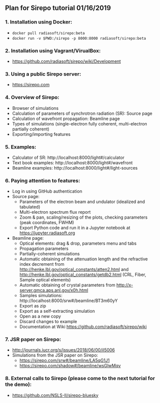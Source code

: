 ## Plan for Sirepo tutorial 01/16/2019

### 1. Installation using Docker:
  - `docker pull radiasoft/sirepo:beta`
  - `docker run -v $PWD:/sirepo -p 8000:8000 radiasoft/sirepo:beta`

### 2. Installation using Vagrant/VirualBox:
  - https://github.com/radiasoft/sirepo/wiki/Development

### 3. Using a public Sirepo server:
  - https://sirepo.com

### 4. Overview of Sirepo:
  - Browser of simulations
  - Calculation of parameters of synchrotron radiation (SR): Source page
  - Calculation of wavefront propagation: Beamline page
  - Types of simulations (single-electron fully coherent, multi-electron partially coherent)
  - Exporting/importing features

### 5. Examples:
  - Calculator of SR: http://localhost:8000/light#/calculator
  - Text book examples: http://localhost:8000/light#/wavefront
  - Beamline examples: http://localhost:8000/light#/light-sources

### 6. Paying attention to features:
  - Log in using GitHub authentication
  - Source page:
    - Parameters of the electron beam and undulator (idealized and tabulated)
    - Multi-electron spectrum flux report
    - Zoom & pan, scaling/resizing of the plots, checking parameters (peak coordinates, FWHM)
    - Export Python code and run it in a Jupyter notebook at https://jupyter.radiasoft.org
  - Beamline page:
    - Optical elements: drag & drop, parameters menu and tabs
    - Propagation parameters
    - Partially-coherent simulations
    - Automatic obtaining of the attenuation length and the refractive index decrement from http://henke.lbl.gov/optical_constants/atten2.html and http://henke.lbl.gov/optical_constants/getdb2.html (CRL, Fiber, Sample optical elements)
    - Automatic obtaining of crystal parameters from http://x-server.gmca.aps.anl.gov/x0h.html
    - Samples simulations: http://localhost:8000/srw#/beamline/BT3m60yY
    - Export as zip
    - Export as a self-extracting simulation
    - Open as a new copy
    - Discard changes to example
    - Documentation at Wiki https://github.com/radiasoft/sirepo/wiki

### 7. JSR paper on Sirepo:
  - http://journals.iucr.org/s/issues/2018/06/00/il5006
  - Simulations from the JSR paper on Sirepo:
    - https://sirepo.com/srw#/beamline/LA5qG1J1
    - https://sirepo.com/shadow#/beamline/wsGlwMqv

### 8. External calls to Sirepo (please come to the next tutorial for the demo):
  - https://github.com/NSLS-II/sirepo-bluesky
